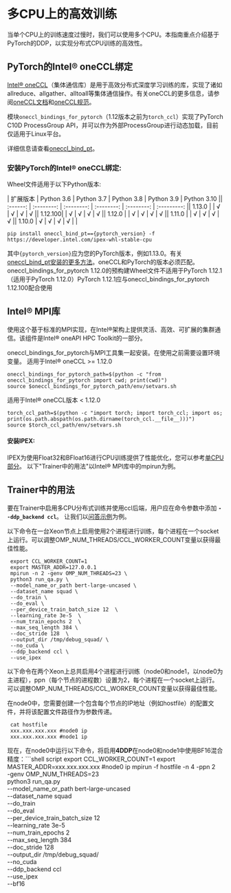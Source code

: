 <!--版权所有2022 HuggingFace团队保留所有权利。
根据Apache许可证第2.0版（“许可证”）许可；除非符合许可证，否则您不得使用此文件。您可以在
http://www.apache.org/licenses/LICENSE-2.0
除非适用法律要求或书面同意，否则根据许可证分发的软件基于“按原样”分发，不附带任何明示或暗示的保证或条件。有关许可证的详细信息，请参阅
⚠️ 请注意，此文件是Markdown格式，但包含我们的文档生成器（类似于MDX）的特定语法，可能无法在您的Markdown查看器中正确呈现。
-->
# 多CPU上的高效训练

当单个CPU上的训练速度过慢时，我们可以使用多个CPU。本指南重点介绍基于PyTorch的DDP，以实现分布式CPU训练的高效性。

## PyTorch的Intel® oneCCL绑定

[Intel® oneCCL](https://github.com/oneapi-src/oneCCL)（集体通信库）是用于高效分布式深度学习训练的库，实现了诸如allreduce、allgather、alltoall等集体通信操作。有关oneCCL的更多信息，请参阅[oneCCL文档](https://spec.oneapi.com/versions/latest/elements/oneCCL/source/index.html)和[oneCCL规范](https://spec.oneapi.com/versions/latest/elements/oneCCL/source/index.html)。

模块`oneccl_bindings_for_pytorch`（1.12版本之前为`torch_ccl`）实现了PyTorch C10D ProcessGroup API，并可以作为外部ProcessGroup进行动态加载，目前仅适用于Linux平台。

详细信息请查看[oneccl_bind_pt](https://github.com/intel/torch-ccl)。

### 安装PyTorch的Intel® oneCCL绑定:

Wheel文件适用于以下Python版本:

| 扩展版本 | Python 3.6 | Python 3.7 | Python 3.8 | Python 3.9 | Python 3.10 || :------: | :--------: | :--------: | :--------: | :--------: | :---------: || 1.13.0  |            |     √      |     √      |     √      |      √      || 1.12.100|            |     √      |     √      |     √      |      √      || 1.12.0  |            |     √      |     √      |     √      |      √      || 1.11.0  |            |     √      |     √      |     √      |      √      || 1.10.0  |     √      |     √      |     √      |     √      |             |
```
pip install oneccl_bind_pt=={pytorch_version} -f https://developer.intel.com/ipex-whl-stable-cpu
```
其中`{pytorch_version}`应为您的PyTorch版本，例如1.13.0。有关[oneccl_bind_pt安装的更多方法](https://github.com/intel/torch-ccl)。oneCCL和PyTorch的版本必须匹配。
<Tip warning={true}>
oneccl_bindings_for_pytorch 1.12.0的预构建Wheel文件不适用于PyTorch 1.12.1（适用于PyTorch 1.12.0）PyTorch 1.12.1应与oneccl_bindings_for_pytorch 1.12.100配合使用
</Tip>

## Intel® MPI库

使用这个基于标准的MPI实现，在Intel®架构上提供灵活、高效、可扩展的集群通信。该组件是Intel® oneAPI HPC Toolkit的一部分。

oneccl_bindings_for_pytorch与MPI工具集一起安装。在使用之前需要设置环境变量。
适用于Intel® oneCCL >= 1.12.0

```
oneccl_bindings_for_pytorch_path=$(python -c "from oneccl_bindings_for_pytorch import cwd; print(cwd)")
source $oneccl_bindings_for_pytorch_path/env/setvars.sh
```

适用于Intel® oneCCL版本 < 1.12.0
```
torch_ccl_path=$(python -c "import torch; import torch_ccl; import os;  print(os.path.abspath(os.path.dirname(torch_ccl.__file__)))")
source $torch_ccl_path/env/setvars.sh
```

#### 安装IPEX:
IPEX为使用Float32和BFloat16进行CPU训练提供了性能优化，您可以参考[单CPU部分](./perf_train_cpu)。
以下"Trainer中的用法"以Intel® MPI库中的mpirun为例。

## Trainer中的用法
要在Trainer中启用多CPU分布式训练并使用ccl后端，用户应在命令参数中添加 **`--ddp_backend ccl`**。
让我们以[问答示例](https://github.com/huggingface/transformers/tree/main/examples/pytorch/question-answering)为例。

以下命令在一台Xeon节点上启用使用2个进程进行训练，每个进程在一个socket上运行。可以调整OMP_NUM_THREADS/CCL_WORKER_COUNT变量以获得最佳性能。
```shell script
 export CCL_WORKER_COUNT=1
 export MASTER_ADDR=127.0.0.1
 mpirun -n 2 -genv OMP_NUM_THREADS=23 \
 python3 run_qa.py \
 --model_name_or_path bert-large-uncased \
 --dataset_name squad \
 --do_train \
 --do_eval \
 --per_device_train_batch_size 12  \
 --learning_rate 3e-5  \
 --num_train_epochs 2  \
 --max_seq_length 384 \
 --doc_stride 128  \
 --output_dir /tmp/debug_squad/ \
 --no_cuda \
 --ddp_backend ccl \
 --use_ipex
```
以下命令在两个Xeon上总共启用4个进程进行训练（node0和node1，以node0为主进程），ppn（每个节点的进程数）设置为2，每个进程在一个socket上运行。可以调整OMP_NUM_THREADS/CCL_WORKER_COUNT变量以获得最佳性能。

在node0中，您需要创建一个包含每个节点的IP地址（例如hostfile）的配置文件，并将该配置文件路径作为参数传递。
```shell script
 cat hostfile
 xxx.xxx.xxx.xxx #node0 ip
 xxx.xxx.xxx.xxx #node1 ip
```
现在，在node0中运行以下命令，将启用**4DDP**在node0和node1中使用BF16混合精度：```shell script
 export CCL_WORKER_COUNT=1
 export MASTER_ADDR=xxx.xxx.xxx.xxx #node0 ip
 mpirun -f hostfile -n 4 -ppn 2 \
 -genv OMP_NUM_THREADS=23 \
 python3 run_qa.py \
 --model_name_or_path bert-large-uncased \
 --dataset_name squad \
 --do_train \
 --do_eval \
 --per_device_train_batch_size 12  \
 --learning_rate 3e-5  \
 --num_train_epochs 2  \
 --max_seq_length 384 \
 --doc_stride 128  \
 --output_dir /tmp/debug_squad/ \
 --no_cuda \
 --ddp_backend ccl \
 --use_ipex \
 --bf16
```
